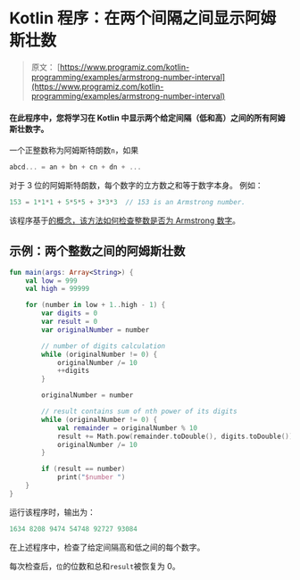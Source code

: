 # Kotlin 程序：在两个间隔之间显示阿姆斯壮数

> 原文： [https://www.programiz.com/kotlin-programming/examples/armstrong-number-interval](https://www.programiz.com/kotlin-programming/examples/armstrong-number-interval)

#### 在此程序中，您将学习在 Kotlin 中显示两个给定间隔（低和高）之间的所有阿姆斯壮数字。

一个正整数称为阿姆斯特朗数`n`，如果

```kt
abcd... = an + bn + cn + dn + ...
```

对于 3 位的阿姆斯特朗数，每个数字的立方数之和等于数字本身。 例如：

```kt
153 = 1*1*1 + 5*5*5 + 3*3*3  // 153 is an Armstrong number.

```

该程序基于[的概念，该方法如何检查整数是否为 Armstrong 数字](/kotlin-programming/examples/armstrong-number "Check Armstrong Number in Kotlin")。

## 示例：两个整数之间的阿姆斯壮数

```kt
fun main(args: Array<String>) {
    val low = 999
    val high = 99999

    for (number in low + 1..high - 1) {
        var digits = 0
        var result = 0
        var originalNumber = number

        // number of digits calculation
        while (originalNumber != 0) {
            originalNumber /= 10
            ++digits
        }

        originalNumber = number

        // result contains sum of nth power of its digits
        while (originalNumber != 0) {
            val remainder = originalNumber % 10
            result += Math.pow(remainder.toDouble(), digits.toDouble()).toInt()
            originalNumber /= 10
        }

        if (result == number)
            print("$number ")
    }
} 
```

运行该程序时，输出为：

```kt
1634 8208 9474 54748 92727 93084 
```

在上述程序中，检查了给定间隔高和低之间的每个数字。

每次检查后，`位`的位数和总和`result`被恢复为 0。